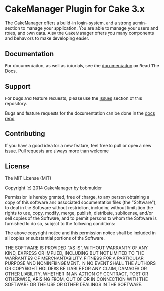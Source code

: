 CakeManager Plugin for Cake 3.x
===================

The CakeManager offers a build-in login-system, and a strong admin-section to manage your application. You are able to manage your users and roles, and own data. Also the CakeManager offers you many components and behaviors to make developing easier.

Documentation
-------------

For documentation, as well as tutorials, see the [documentation](http://cakemanager.readthedocs.org) on Read The Docs.

Support
-------

For bugs and feature requests, please use the [issues](https://github.com/cakemanager/cakephp-cakemanager/issues) section of this repository.

Bugs and feature requests for the documentation can be done in the [docs repo](https://github.com/cakemanager/docs/issues)

Contributing
------------

If you have a good idea for a new feature, feel free to pull or open a new  [issue](https://github.com/cakemanager/cakephp-cakemanager/issues). Pull requests are always more than welcome.

License
-------

The MIT License (MIT)

Copyright (c) 2014 CakeManager by bobmulder

Permission is hereby granted, free of charge, to any person obtaining a copy
of this software and associated documentation files (the "Software"), to deal
in the Software without restriction, including without limitation the rights
to use, copy, modify, merge, publish, distribute, sublicense, and/or sell
copies of the Software, and to permit persons to whom the Software is
furnished to do so, subject to the following conditions:

The above copyright notice and this permission notice shall be included in all
copies or substantial portions of the Software.

THE SOFTWARE IS PROVIDED "AS IS", WITHOUT WARRANTY OF ANY KIND, EXPRESS OR
IMPLIED, INCLUDING BUT NOT LIMITED TO THE WARRANTIES OF MERCHANTABILITY,
FITNESS FOR A PARTICULAR PURPOSE AND NONINFRINGEMENT. IN NO EVENT SHALL THE
AUTHORS OR COPYRIGHT HOLDERS BE LIABLE FOR ANY CLAIM, DAMAGES OR OTHER
LIABILITY, WHETHER IN AN ACTION OF CONTRACT, TORT OR OTHERWISE, ARISING FROM,
OUT OF OR IN CONNECTION WITH THE SOFTWARE OR THE USE OR OTHER DEALINGS IN THE
SOFTWARE.
